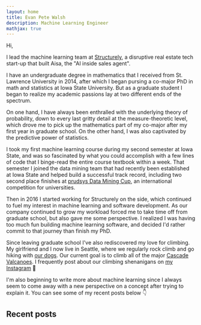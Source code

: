```yaml
---
layout: home
title: Evan Pete Walsh
description: Machine Learning Engineer
mathjax: true
---
```


Hi,

I lead the machine learning team at [Structurely](www.structurely.com), a disruptive real estate tech start-up that built Aisa, the "AI inside sales agent".

I have an undergraduate degree in mathematics that I received from St. Lawrence University in 2014, after which I began pursing a co-major PhD in math and statistics at Iowa State University. But as a graduate student I began to realize my academic passions lay at two different ends of the spectrum.

On one hand, I have always been enthralled with the underlying theory of probability, down to every last gritty detail at the measure-theoretic level, which drove me to pick up the mathematics part of my co-major after my first year in graduate school. On the other hand, I was also captivated by the predictive power of statistics.

I took my first machine learning course during my second semester at Iowa State, and was so fascinated by what you could accomplish with a few lines of code that I binge-read the entire course textbook within a week. That semester I joined the data mining team that had recently been established at Iowa State and helped build a successful track record, including two second place finishes at [prudsys Data Mining Cup](https://www.data-mining-cup.com/), an international competition for universities.

Then in 2016 I started working for Structurely on the side, which continued to fuel my interest in machine learning and software development. As our company continued to grow my workload forced me to take time off from graduate school, but also gave me some perspective. I realized I was having too much fun building machine learning software, and decided I'd rather commit to that journey than finish my PhD.

Since leaving graduate school I've also rediscovered my love for climbing. My girlfriend and I now live in Seattle, where we regularly rock climb and go hiking with [our dogs](https://www.instagram.com/tailsofkinnickandlua/). Our current goal is to climb all of the major [Cascade Valcanoes](https://en.wikipedia.org/wiki/Cascade_Volcanoes). I frequently post about our climbing shenanigans on [my Instagram](https://www.instagram.com/evanpetewalsh/) 🤘

I'm also beginning to write more about machine learning since I always seem to come away with a new perspective on a concept after trying to explain it. You can see some of my recent posts below 👇

## Recent posts

<!-- https://medium-widget.pixelpoint.io/ -->
<div id="medium-widget"></div>
<script src="https://medium-widget.pixelpoint.io/widget.js"></script>
<script>MediumWidget.Init({renderTo: '#medium-widget', params: {"resource":"https://medium.com/@epwalsh10","postsPerLine":2,"limit":4,"picture":"big","fields":["description","claps","publishAt"],"ratio":"landscape"}})</script>

<!-- ## Other posts -->

<!-- <ul> -->
<!--   {% for post in site.posts %} -->
<!--   <li> -->
<!--     <a href="{{ post.url }}">{{ post.title }}</a> -->
<!--     - <time datetime="{{ post.date | date: "%Y-%m-%d" }}">{{ post.date | date_to_long_string }}</time> -->
<!--     <p>{{ post.description }}</p> -->
<!--   </li> -->
<!--   {% endfor %} -->
<!-- </ul> -->
